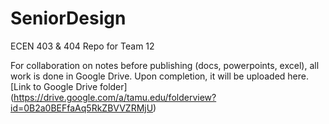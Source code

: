 # SeniorDesign
ECEN 403 &amp; 404 Repo for Team 12

For collaboration on notes before publishing (docs, powerpoints, excel), all work is done in Google Drive.
Upon completion, it will be uploaded here.
[Link to Google Drive folder] (https://drive.google.com/a/tamu.edu/folderview?id=0B2a0BEFfaAq5RkZBVVZRMjU)

